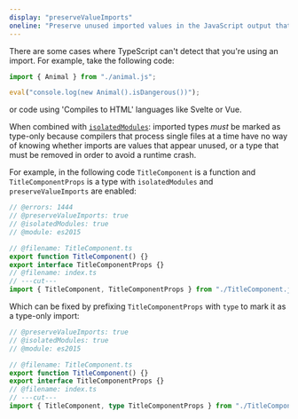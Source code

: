 ```yaml
---
display: "preserveValueImports"
oneline: "Preserve unused imported values in the JavaScript output that would otherwise be removed"
---
```


There are some cases where TypeScript can't detect that you're using an import. For example, take the following code:

```ts
import { Animal } from "./animal.js";

eval("console.log(new Animal().isDangerous())");
```

or code using 'Compiles to HTML' languages like Svelte or Vue.

When combined with [`isolatedModules`](#isolatedModules): imported types _must_ be marked as type-only because compilers that process single files at a time have no way of knowing whether imports are values that appear unused, or a type that must be removed in order to avoid a runtime crash.

For example, in the following code `TitleComponent` is a function and `TitleComponentProps` is a type with `isolatedModules` and `preserveValueImports` are enabled:

```ts twoslash
// @errors: 1444
// @preserveValueImports: true
// @isolatedModules: true
// @module: es2015

// @filename: TitleComponent.ts
export function TitleComponent() {}
export interface TitleComponentProps {}
// @filename: index.ts
// ---cut---
import { TitleComponent, TitleComponentProps } from "./TitleComponent.js";
```

Which can be fixed by prefixing `TitleComponentProps` with `type` to mark it as a type-only import:

```ts twoslash
// @preserveValueImports: true
// @isolatedModules: true
// @module: es2015

// @filename: TitleComponent.ts
export function TitleComponent() {}
export interface TitleComponentProps {}
// @filename: index.ts
// ---cut---
import { TitleComponent, type TitleComponentProps } from "./TitleComponent.js";
```
